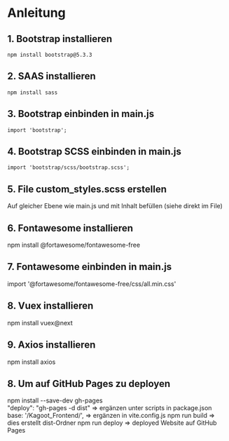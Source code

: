 # Anleitung

## 1. Bootstrap installieren
`npm install bootstrap@5.3.3`

## 2. SAAS installieren 
`npm install sass`

## 3. Bootstrap einbinden in main.js
`import 'bootstrap';`

## 4. Bootstrap SCSS einbinden in main.js
`import 'bootstrap/scss/bootstrap.scss';`

## 5. File custom_styles.scss erstellen
Auf gleicher Ebene wie main.js und mit Inhalt befüllen (siehe direkt im File)

## 6. Fontawesome installieren
npm install @fortawesome/fontawesome-free

## 7. Fontawesome einbinden in main.js
import '@fortawesome/fontawesome-free/css/all.min.css'

## 8. Vuex installieren
npm install vuex@next

## 9. Axios installieren
npm install axios

## 8. Um auf GitHub Pages zu deployen
npm install --save-dev gh-pages   
"deploy": "gh-pages -d dist" => ergänzen unter scripts in package.json
base: '/Kagoot_Frontend/', => ergänzen in vite.config.js
npm run build => dies erstellt dist-Ordner
npm run deploy => deployed Website auf GitHub Pages


